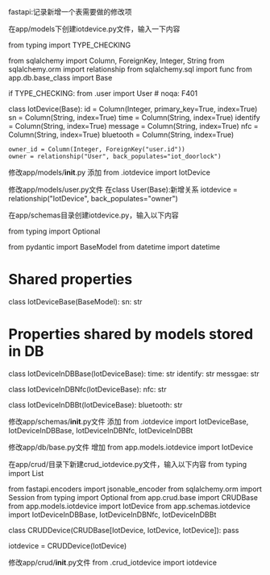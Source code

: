fastapi:记录新增一个表需要做的修改项



在app/models下创建iotdevice.py文件，输入一下内容

from typing import TYPE_CHECKING

from sqlalchemy import Column, ForeignKey, Integer, String
from sqlalchemy.orm import relationship
from sqlalchemy.sql import func
from app.db.base_class import Base

if TYPE_CHECKING:
    from .user import User  # noqa: F401

class IotDevice(Base):
    id = Column(Integer, primary_key=True, index=True)
    sn = Column(String, index=True)
    time = Column(String, index=True)
    identify = Column(String, index=True)
    message = Column(String, index=True)
    nfc = Column(String, index=True)
    bluetooth = Column(String, index=True)

    owner_id = Column(Integer, ForeignKey("user.id"))
    owner = relationship("User", back_populates="iot_doorlock")

修改app/models/__init__.py
添加
from .iotdevice import IotDevice

修改app/models/user.py文件
在class User(Base):新增关系
iotdevice = relationship("IotDevice", back_populates="owner")


在app/schemas目录创建iotdevice.py，输入以下内容

from typing import Optional

from pydantic import BaseModel
from datetime import datetime

# Shared properties
class IotDeviceBase(BaseModel):
    sn: str

# Properties shared by models stored in DB
class IotDeviceInDBBase(IotDeviceBase):
    time: str
    identify: str
    messgae: str

class IotDeviceInDBNfc(IotDeviceBase):
    nfc: str

class IotDeviceInDBBt(IotDeviceBase):
    bluetooth: str


修改app/schemas/__init__.py文件
添加
from .iotdevice import IotDeviceBase, IotDeviceInDBBase, IotDeviceInDBNfc, IotDeviceInDBBt



修改app/db/base.py文件
增加
from app.models.iotdevice import IotDevice

在app/crud/目录下新建crud_iotdevice.py文件，输入以下内容
from typing import List
 
from fastapi.encoders import jsonable_encoder
from sqlalchemy.orm import Session
from typing import Optional
from app.crud.base import CRUDBase
from app.models.iotdevice import IotDevice
from app.schemas.iotdevice import IotDeviceInDBBase, IotDeviceInDBNfc, IotDeviceInDBBt


class CRUDDevice(CRUDBase[IotDevice, IotDevice, IotDevice]):
    pass

iotdevice = CRUDDevice(IotDevice)


修改app/crud/__init__.py文件
from .crud_iotdevice import iotdevice






